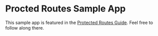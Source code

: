 # Procted Routes Sample App

This sample app is featured in the [Protected Routes Guide](https://dev.ui.docs.amplify.aws/react/guides/auth-protected). Feel free to follow along there.
